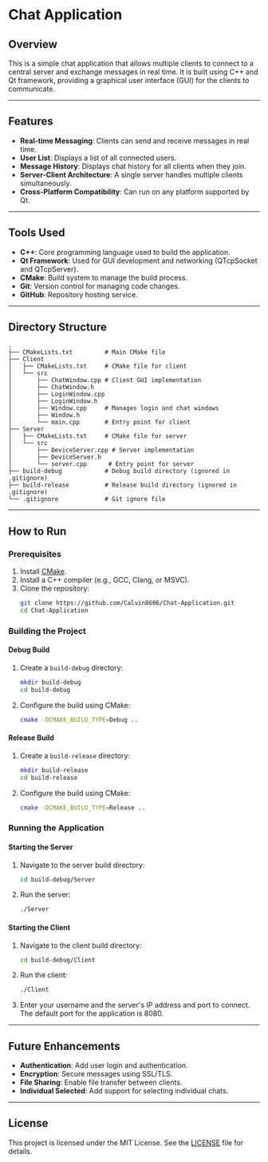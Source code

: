 # Chat Application

## Overview
This is a simple chat application that allows multiple clients to connect to a central server and exchange messages in real time. It is built using C++ and Qt framework, providing a graphical user interface (GUI) for the clients to communicate.

---

## Features
- **Real-time Messaging**: Clients can send and receive messages in real time.
- **User List**: Displays a list of all connected users.
- **Message History**: Displays chat history for all clients when they join.
- **Server-Client Architecture**: A single server handles multiple clients simultaneously.
- **Cross-Platform Compatibility**: Can run on any platform supported by Qt.

---

## Tools Used
- **C++**: Core programming language used to build the application.
- **Qt Framework**: Used for GUI development and networking (QTcpSocket and QTcpServer).
- **CMake**: Build system to manage the build process.
- **Git**: Version control for managing code changes.
- **GitHub**: Repository hosting service.

---

## Directory Structure
```
.
├── CMakeLists.txt         # Main CMake file
├── Client
│   ├── CMakeLists.txt     # CMake file for client
│   └── src
│       ├── ChatWindow.cpp # Client GUI implementation
│       ├── ChatWindow.h
│       ├── LoginWindow.cpp
│       ├── LoginWindow.h
│       ├── Window.cpp     # Manages login and chat windows
│       ├── Window.h
│       └── main.cpp       # Entry point for client
├── Server
│   ├── CMakeLists.txt     # CMake file for server
│   └── src
│       ├── DeviceServer.cpp # Server implementation
│       ├── DeviceServer.h
│       └── server.cpp      # Entry point for server
├── build-debug            # Debug build directory (ignored in .gitignore)
├── build-release          # Release build directory (ignored in .gitignore)
└── .gitignore             # Git ignore file
```

---

## How to Run

### Prerequisites
1. Install [CMake](https://cmake.org/download/).
2. Install a C++ compiler (e.g., GCC, Clang, or MSVC).
3. Clone the repository:
   ```bash
   git clone https://github.com/Calvin8606/Chat-Application.git
   cd Chat-Application
   ```

### Building the Project

#### Debug Build
1. Create a `build-debug` directory:
   ```bash
   mkdir build-debug
   cd build-debug
   ```
2. Configure the build using CMake:
   ```bash
   cmake -DCMAKE_BUILD_TYPE=Debug ..
   ```

#### Release Build
1. Create a `build-release` directory:
   ```bash
   mkdir build-release
   cd build-release
   ```
2. Configure the build using CMake:
   ```bash
   cmake -DCMAKE_BUILD_TYPE=Release ..
   ```

### Running the Application

#### Starting the Server
1. Navigate to the server build directory:
   ```bash
   cd build-debug/Server
   ```
2. Run the server:
   ```bash
   ./Server
   ```

#### Starting the Client
1. Navigate to the client build directory:
   ```bash
   cd build-debug/Client
   ```
2. Run the client:
   ```bash
   ./Client
   ```
3. Enter your username and the server's IP address and port to connect.
   The default port for the application is 8080.
---

## Future Enhancements
- **Authentication**: Add user login and authentication.
- **Encryption**: Secure messages using SSL/TLS.
- **File Sharing**: Enable file transfer between clients.
- **Individual Selected**: Add support for selecting individual chats.

---

## License
This project is licensed under the MIT License. See the [LICENSE](LICENSE) file for details.



